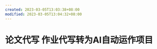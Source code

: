 ```yaml
---
created: 2023-03-05T13:03:38+08:00
modified: 2023-03-05T13:04:32+08:00
---
```


# 论文代写 作业代写转为AI自动运作项目

